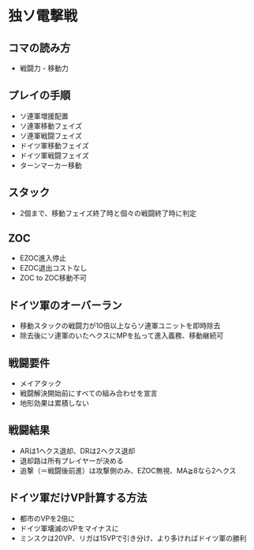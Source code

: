 # 独ソ電撃戦

## コマの読み方
- 戦闘力 - 移動力

## プレイの手順
- ソ連軍増援配置
- ソ連軍移動フェイズ
- ソ連軍戦闘フェイズ
- ドイツ軍移動フェイズ
- ドイツ軍戦闘フェイズ
- ターンマーカー移動

## スタック
- 2個まで、移動フェイズ終了時と個々の戦闘終了時に判定

## ZOC
- EZOC進入停止
- EZOC退出コストなし
- ZOC to ZOC移動不可

## ドイツ軍のオーバーラン
- 移動スタックの戦闘力が10倍以上ならソ連軍ユニットを即時除去
- 除去後にソ連軍のいたヘクスにMPを払って進入義務、移動継続可

## 戦闘要件
- メイアタック
- 戦闘解決開始前にすべての組み合わせを宣言
- 地形効果は累積しない

## 戦闘結果
- ARは1ヘクス退却、DRは2ヘクス退却
- 退却路は所有プレイヤーが決める
- 追撃（＝戦闘後前進）は攻撃側のみ、EZOC無視、MA≧8なら2ヘクス

## ドイツ軍だけVP計算する方法
- 都市のVPを2倍に
- ドイツ軍壊滅のVPをマイナスに
- ミンスクは20VP、リガは15VPで引き分け、より多ければドイツ軍の勝利
